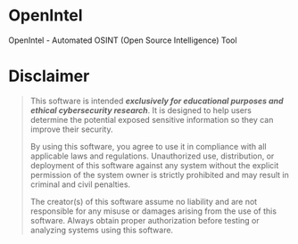 # OpenIntel
OpenIntel - Automated OSINT (Open Source Intelligence) Tool

# Disclaimer
> This software is intended ***exclusively for educational purposes and ethical cybersecurity research***. It is designed to help users determine the potential exposed sensitive information so they can improve their security.
>
> By using this software, you agree to use it in compliance with all applicable laws and regulations. Unauthorized use, distribution, or deployment of this software against any system without the explicit permission of the system owner is strictly prohibited and may result in criminal and civil penalties.
>
> The creator(s) of this software assume no liability and are not responsible for any misuse or damages arising from the use of this software. Always obtain proper authorization before testing or analyzing systems using this software.
